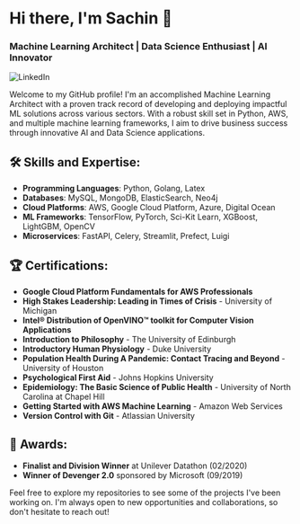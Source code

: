 # Hi there, I'm Sachin 👋

### Machine Learning Architect | Data Science Enthusiast | AI Innovator

![LinkedIn](https://img.shields.io/badge/-SachinCS-blue?style=flat-square&logo=Linkedin&logoColor=white&link=https://www.linkedin.com/in/%E0%B2%B8%E0%B2%9A%E0%B2%BF%E0%B2%A8%E0%B3%8D/)

Welcome to my GitHub profile! I'm an accomplished Machine Learning Architect with a proven track record of developing and deploying impactful ML solutions across various sectors. With a robust skill set in Python, AWS, and multiple machine learning frameworks, I aim to drive business success through innovative AI and Data Science applications.

## 🛠 Skills and Expertise:
- **Programming Languages**: Python, Golang, Latex
- **Databases**: MySQL, MongoDB, ElasticSearch, Neo4j
- **Cloud Platforms**: AWS, Google Cloud Platform, Azure, Digital Ocean
- **ML Frameworks**: TensorFlow, PyTorch, Sci-Kit Learn, XGBoost, LightGBM, OpenCV
- **Microservices**: FastAPI, Celery, Streamlit, Prefect, Luigi

## 🏆 Certifications:
- **Google Cloud Platform Fundamentals for AWS Professionals**
- **High Stakes Leadership: Leading in Times of Crisis** - University of Michigan
- **Intel® Distribution of OpenVINO™ toolkit for Computer Vision Applications**
- **Introduction to Philosophy** - The University of Edinburgh
- **Introductory Human Physiology** - Duke University
- **Population Health During A Pandemic: Contact Tracing and Beyond** - University of Houston
- **Psychological First Aid** - Johns Hopkins University
- **Epidemiology: The Basic Science of Public Health** - University of North Carolina at Chapel Hill
- **Getting Started with AWS Machine Learning** - Amazon Web Services
- **Version Control with Git** - Atlassian University

## 🏅 Awards:
- **Finalist and Division Winner** at Unilever Datathon (02/2020)
- **Winner of Devenger 2.0** sponsored by Microsoft (09/2019)

Feel free to explore my repositories to see some of the projects I've been working on. I'm always open to new opportunities and collaborations, so don't hesitate to reach out!

